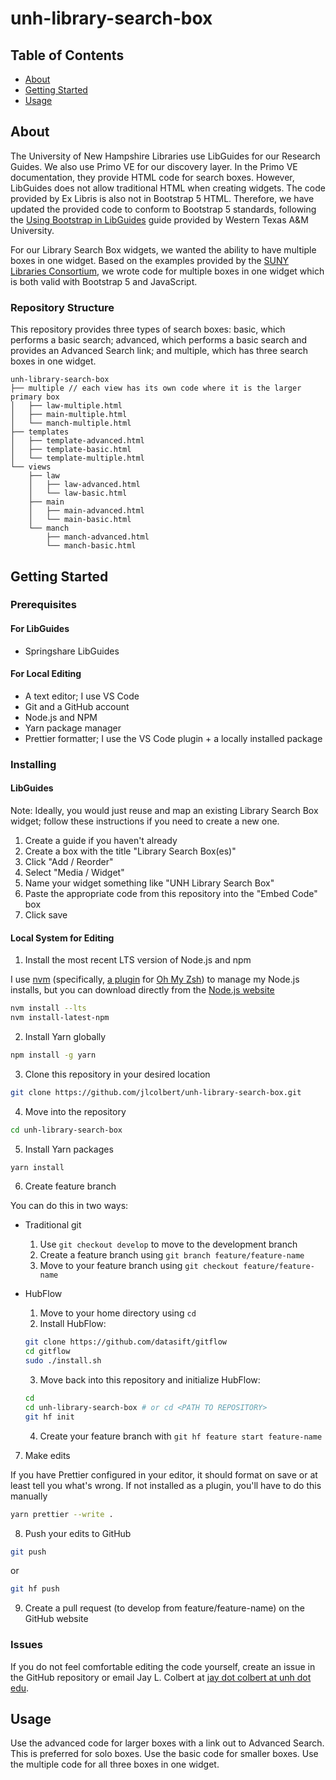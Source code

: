 # unh-library-search-box

## Table of Contents

- [About](#about)
- [Getting Started](#getting_started)
- [Usage](#usage)

## About <a name="about"></a>

The University of New Hampshire Libraries use LibGuides for our Research Guides. We also use Primo VE for our discovery layer. In the Primo VE documentation, they provide HTML code for search boxes. However, LibGuides does not allow traditional HTML when creating widgets. The code provided by Ex Libris is also not in Bootstrap 5 HTML. Therefore, we have updated the provided code to conform to Bootstrap 5 standards, following the [Using Bootstrap in LibGuides](https://infoguides.wtamu.edu/bootstrap) guide provided by Western Texas A&M University.

For our Library Search Box widgets, we wanted the ability to have multiple boxes in one widget. Based on the examples provided by the [SUNY Libraries Consortium](https://slcny.libanswers.com/faq/262108), we wrote code for multiple boxes in one widget which is both valid with Bootstrap 5 and JavaScript.

### Repository Structure

This repository provides three types of search boxes: basic, which performs a basic search; advanced, which performs a basic search and provides an Advanced Search link; and multiple, which has three search boxes in one widget.

```ascii
unh-library-search-box
├── multiple // each view has its own code where it is the larger primary box
│   ├── law-multiple.html
│   ├── main-multiple.html
│   └── manch-multiple.html
├── templates
│   ├── template-advanced.html
│   ├── template-basic.html
│   └── template-multiple.html
└── views
    ├── law
    │   ├── law-advanced.html
    │   └── law-basic.html
    ├── main
    │   ├── main-advanced.html
    │   └── main-basic.html
    └── manch
        ├── manch-advanced.html
        └── manch-basic.html
```

## Getting Started <a name="getting_started"></a>

### Prerequisites

#### For LibGuides

- Springshare LibGuides

#### For Local Editing

- A text editor; I use VS Code
- Git and a GitHub account
- Node.js and NPM
- Yarn package manager
- Prettier formatter; I use the VS Code plugin + a locally installed package

### Installing

#### LibGuides

Note: Ideally, you would just reuse and map an existing Library Search Box widget; follow these instructions if you need to create a new one.

1. Create a guide if you haven't already
2. Create a box with the title "Library Search Box(es)"
3. Click "Add / Reorder"
4. Select "Media / Widget"
5. Name your widget something like "UNH <CAMPUS> Library Search Box"
6. Paste the appropriate code from this repository into the "Embed Code" box
7. Click save

#### Local System for Editing

1. Install the most recent LTS version of Node.js and npm

I use [nvm](https://github.com/nvm-sh/nvm) (specifically, [a plugin](https://github.com/lukechilds/zsh-nvm) for [Oh My Zsh](https://ohmyz.sh/)) to manage my Node.js installs, but you can download directly from the [Node.js website](https://nodejs.dev/)

```sh
nvm install --lts
nvm install-latest-npm
```

2. Install Yarn globally

```sh
npm install -g yarn
```

3. Clone this repository in your desired location

```sh
git clone https://github.com/jlcolbert/unh-library-search-box.git
```

4. Move into the repository

```sh
cd unh-library-search-box
```

5. Install Yarn packages

```sh
yarn install
```

6. Create feature branch

You can do this in two ways:

- Traditional git

  1. Use `git checkout develop` to move to the development branch
  2. Create a feature branch using `git branch feature/feature-name`
  3. Move to your feature branch using `git checkout feature/feature-name`

- HubFlow
  1. Move to your home directory using `cd`
  2. Install HubFlow:
  ```sh
  git clone https://github.com/datasift/gitflow
  cd gitflow
  sudo ./install.sh
  ```
  3. Move back into this repository and initialize HubFlow:
  ```sh
  cd
  cd unh-library-search-box # or cd <PATH TO REPOSITORY>
  git hf init
  ```
  4. Create your feature branch with `git hf feature start feature-name`

7. Make edits

If you have Prettier configured in your editor, it should format on save or at least tell you what's wrong. If not installed as a plugin, you'll have to do this manually

```sh
yarn prettier --write .
```

8. Push your edits to GitHub

```sh
git push
```

or

```sh
git hf push
```

9. Create a pull request (to develop from feature/feature-name) on the GitHub website

### Issues

If you do not feel comfortable editing the code yourself, create an issue in the GitHub repository or email Jay L. Colbert at [jay dot colbert at unh dot edu](mailto:jay.colbert@unh.edu).

## Usage <a name="usage"></a>

Use the advanced code for larger boxes with a link out to Advanced Search. This is preferred for solo boxes.
Use the basic code for smaller boxes.
Use the multiple code for all three boxes in one widget.
